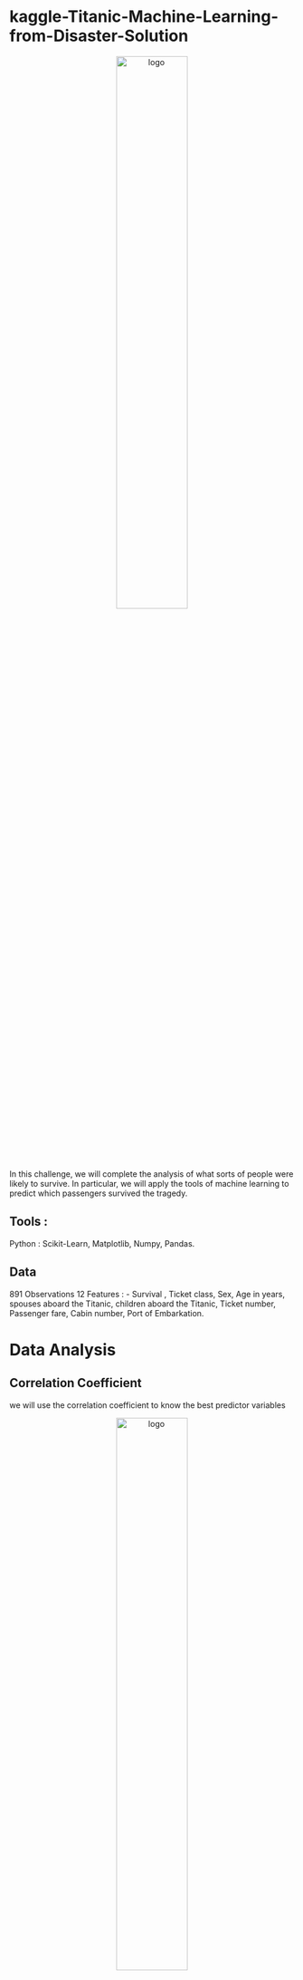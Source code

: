 <h1>
kaggle-Titanic-Machine-Learning-from-Disaster-Solution
</h1>
<p align="center">
  <img src="https://storage.googleapis.com/kainofreelancerpictures/anes/maxresdefault.jpg" width="50%" title="logo">
</p>
In this challenge, we will complete the analysis of what sorts of people were likely to survive. In particular, we will apply the tools of machine learning to predict which passengers survived the tragedy.
<h2> Tools : </h2>
Python : Scikit-Learn, Matplotlib, Numpy, Pandas.
<h2>Data</h2>
891 Observations
12 Features :
- Survival , Ticket class, Sex, Age in years, spouses aboard the Titanic, children aboard the Titanic, Ticket number, Passenger fare, Cabin number, Port of Embarkation.
<h1>Data Analysis</h1>
<h2>Correlation Coefficient</h2>
<p> 
 we will use the correlation coefficient to know the best predictor variables
</p>
<p align="center">
  <img src="https://storage.googleapis.com/kainofreelancerpictures/anes/Capture.PNG" width="50%" title="logo">
</p>
<p>
it's clear that the two variables that have a correlation coefficient closest to one are:
<br>
- Sex: - 0.54
<br>
- Pclass: - 0.32
<br>
we remind that a perfect correlation between two variables is equal to one that is why we see that the correlation coefficient between Survived and itself is equal to one, because the values are the same                                                                     
</p>
<h2>Sex Variable</h2>
<p>
let's take a look at the sex variable now.
this variable is Boolean ie it can have two values:
<br>
<strong>1: For men</strong>
<br>
<strong>0: For woman</strong>
<br>
the variable "Survived" is also Boolean:
<br>
<strong>1: the passenger will survive</strong>
<br>
<strong>0: the passenger will not survive</strong>
<br>
after calculating the correlation coefficient with the variable "Survived" we found a coeffition of - 0.54.
<br>
a negative coeffition means that the values of the two variables evolve in a contrary direction, we call it a negative correlation.
this means that when the variable "Survive" is Zero the variable "Sex" is equal to One and vice versa.
having a coeffition of 0.54 can be explained as follows:
it is possible that yhe person who has survival to the disaster is a woman.
<strong>in other words, women were more likely to survive than men</strong>
</p>


<h1>Apprentissage</h1>
<h2>Algorithme utilisé</h2>
<p align="center">
  SVM ( Support Vector Machine )
  <br><br>
  <img src="https://zestedesavoir.com/media/galleries/3985/5128cf36-de17-4ebb-9495-90c9d85f006f.png" width="350" title="hover text">
</p>
<h1>Performance</h1> 
<h2>Accuracy</h2>
Accuracy = # prédictions correctes / # prédictions totales
<br>
<strong> Accuracy = 98% </strong>
<h2>Courbes d'apprentissage</h2>

<h2>Comment utiliser le code ?</h2>
1. Clonez le projet et decompressez code.rar
<br>
2. Dans le dossier R vous trouverez les scripts nécessaires pour récuperer les données à partir de la platforme TCGA
<br>
3. Dans le dossier Python vous trouvez un fichier visualisation.py pour visulaiser les données, et un deuxième fichier implementation.py qui contient toutes les étapes de la réalisation du projet.
<h2>Contribution et Remerciement</h2>
<h3>Projet réalisé par :</h3>
- Anes Abdelfatah ABBAD.
